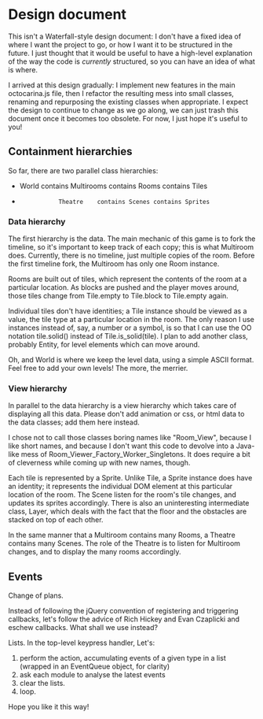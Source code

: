 # Design document

This isn't a Waterfall-style design document: I don't have a fixed idea of
where I want the project to go, or how I want it to be structured in the
future. I just thought that it would be useful to have a high-level
explanation of the way the code is *currently* structured, so you can have an
idea of what is where.

I arrived at this design gradually: I implement new features in the main
octocarina.js file, then I refactor the resulting mess into small classes,
renaming and repurposing the existing classes when appropriate. I expect the
design to continue to change as we go along, we can just trash this document
once it becomes too obsolete. For now, I just hope it's useful to you!

## Containment hierarchies

So far, there are two parallel class hierarchies:
- World contains Multirooms contains Rooms  contains Tiles
-                Theatre    contains Scenes contains Sprites


### Data hierarchy

The first hierarchy is the data. The main mechanic of this game is to fork the
timeline, so it's important to keep track of each copy; this is what Multiroom
does. Currently, there is no timeline, just multiple copies of the room.
Before the first timeline fork, the Multiroom has only one Room instance.

Rooms are built out of tiles, which represent the contents of the room at a
particular location. As blocks are pushed and the player moves around, those
tiles change from Tile.empty to Tile.block to Tile.empty again.

Individual tiles don't have identities; a Tile instance should be viewed as a
value, the tile type at a particular location in the room. The only reason I
use instances instead of, say, a number or a symbol, is so that I can use the
OO notation tile.solid() instead of Tile.is_solid(tile). I plan to add another
class, probably Entity, for level elements which can move around.


Oh, and World is where we keep the level data, using a simple ASCII format.
Feel free to add your own levels! The more, the merrier.


### View hierarchy

In parallel to the data hierarchy is a view hierarchy which takes care of
displaying all this data. Please don't add animation or css, or html data to
the data classes; add them here instead.

I chose not to call those classes boring names like "Room_View", because I
like short names, and because I don't want this code to devolve into a
Java-like mess of Room_Viewer_Factory_Worker_Singletons. It does require a bit
of cleverness while coming up with new names, though.

Each tile is represented by a Sprite. Unlike Tile, a Sprite instance does have
an identity; it represents the individual DOM element at this particular
location of the room. The Scene listen for the room's tile changes, and
updates its sprites accordingly. There is also an uninteresting intermediate
class, Layer, which deals with the fact that the floor and the obstacles are
stacked on top of each other.

In the same manner that a Multiroom contains many Rooms, a Theatre contains
many Scenes. The role of the Theatre is to listen for Multiroom changes, and
to display the many rooms accordingly.


## Events

Change of plans.

Instead of following the jQuery convention of registering and triggering
callbacks, let's follow the advice of Rich Hickey and Evan Czaplicki and eschew
callbacks. What shall we use instead?

Lists. In the top-level keypress handler, Let's:
1) perform the action, accumulating events of a given type in a list
   (wrapped in an EventQueue object, for clarity)
2) ask each module to analyse the latest events
3) clear the lists.
4) loop.

Hope you like it this way!
